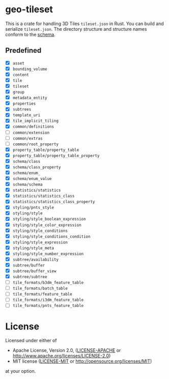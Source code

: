 # geo-tileset

This is a crate for handling 3D Tiles `tileset.json` in Rust.
You can build and serialize `tileset.json`.
The directory structure and structure names conform to
the [schema](https://github.com/CesiumGS/3d-tiles/tree/main/specification/schema).

## Predefined

- [x] `asset`
- [x] `bounding_volume`
- [x] `content`
- [x] `tile`
- [x] `tileset`
- [x] `group`
- [x] `metadata_entity`
- [x] `properties`
- [x] `subtrees`
- [x] `template_uri`
- [x] `tile_implicit_tiling`
- [x] `common/definitions`
- [ ]  `common/extension`
- [ ]  `common/extras`
- [ ]  `common/root_property`
- [x] `property_table/property_table`
- [x] `property_table/property_table_property`
- [x] `schema/class`
- [x] `schema/class_property`
- [x] `schema/enum_`
- [x] `schema/enum_value`
- [x] `schema/schema`
- [x] `statistics/statistics`
- [x] `statistics/statistics_class`
- [x] `statistics/statistics_class_property`
- [x] `styling/pnts_style`
- [x] `styling/style`
- [x] `styling/style_boolean_expression`
- [x] `styling/style_color_expression`
- [x] `styling/style_conditions`
- [x] `styling/style_conditions_condition`
- [x] `styling/style_expression`
- [x] `styling/style_meta`
- [x] `styling/style_number_expression`
- [x] `subtree/availability`
- [x] `subtree/buffer`
- [x] `subtree/buffer_view`
- [x] `subtree/subtree`
- [ ]  `tile_formats/b3dm_feature_table`
- [ ]  `tile_formats/batch_table`
- [ ]  `tile_formats/feature_table`
- [ ]  `tile_formats/i3dm_feature_table`
- [ ]  `tile_formats/pnts_feature_table`

# License

Licensed under either of

+ Apache License, Version 2.0, ([LICENSE-APACHE](../vec-x-rs/LICENSE-APACHE)
  or http://www.apache.org/licenses/LICENSE-2.0)
+ MIT license ([LICENSE-MIT](../vec-x-rs/LICENSE-MIT) or http://opensource.org/licenses/MIT)

at your option.
